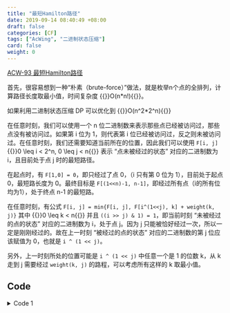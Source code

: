```yaml
---
title: "最短Hamilton路径"
date: 2019-09-14 08:40:49 +08:00
draft: false
categories: [CF]
tags: ["AcWing", "二进制状态压缩"]
card: false
weight: 0
---
```


[ACW-93 最短Hamilton路径](https://www.acwing.com/problem/content/93/)

<!--more-->

首先，很容易想到一种“朴素（brute-force）”做法，就是枚举n个点的全排列，计算路径长度取最小值，时间复杂度 {{<latex>}}O(n*n!){{</latex>}}。

如果利用二进制状态压缩 DP 可以优化到 {{<latex>}}O(n^2*2^n){{</latex>}}

在任意时刻，我们可以使用一个 n 位二进制数来表示那些点已经被访问过，那些点没有被访问过。如果第 i 位为 1，则代表第 i 位已经被访问过，反之则未被访问过。在任意时刻，我们还需要知道当前所在的位置，因此我们可以使用 `F[i, j]` {{<latex>}}0 \leq i < 2^n, 0 \leq j < n{{</latex>}} 表示 “点未被经过的状态” 对应的二进制数为 i，且目前处于点 j 时的最短路径。

在起点时，有 `F[1,0] = 0`，即只经过了点 0，（i 只有第 0 位为 1），目前处于起点 0，最短路长度为 0。最终目标是 `F[(1<<n)-1, n-1]`，即经过所有点（i的所有位均为1），处于终点 n-1 的最短路。

在任意时刻，有公式 `F[i, j] = min{F[i, j], F[i^(1<<j), k] + weight(k, j)}` 其中 {{<latex>}}0 \leq k < n{{</latex>}} 并且 `((i >> j) & 1) = 1`，即当前时刻 “未被经过的点的状态” 对应的二进制数为 i，处于点 j。因为 j 只能被恰好经过一次，所以一定是刚刚经过的。故在上一时刻 “被经过的点的状态” 对应的二进制数的第 j 位应该赋值为 0，也就是 `i ^ (1 << j)`。

另外，上一时刻所处的位置可能是 `i ^ (1 << j)` 中任意一个是 1 的位数 k，从 k 走到 j 需要经过 `weight(k, j)` 的路程，可以考虑所有这样的 k 取最小值。

## Code

<details>
<summary>Code 1</summary>

```cpp
#include<iostream>
#include<cstdio>
#include<cstring>
#include<algorithm>
using namespace std;
int f[1 << 20][20], weight[20][20], n;

int hamilton(int n, int weight[20][20]) {
	memset(f, 0x3f, sizeof(f));
	f[1][0] = 0;
	for (int i = 1; i < 1 << n; i++)
		for (int j = 0; j < n; j++) if (i >> j & 1)
			for (int k = 0; k < n; k++) if ((i^1<<j) >> k & 1)
				f[i][j] = min(f[i][j], f[i^1<<j][k]+weight[k][j]);
	return f[(1 << n) - 1][n - 1];
}

int main() {
	cin >> n;
	for(int i = 0; i < n; i++)
		for(int j = 0; j < n; j++)
			scanf("%d", &weight[i][j]);
	cout << hamilton(n, weight) << endl;
}
```

</details>

